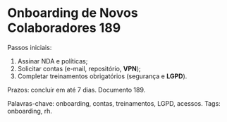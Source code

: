 # Onboarding de Novos Colaboradores 189

Passos iniciais:
1. Assinar NDA e políticas;
2. Solicitar contas (e-mail, repositório, **VPN**);
3. Completar treinamentos obrigatórios (segurança e **LGPD**).

Prazos: concluir em até 7 dias. Documento 189.

Palavras-chave: onboarding, contas, treinamentos, LGPD, acessos.
Tags: onboarding, rh.
